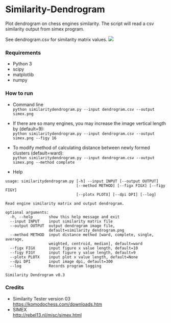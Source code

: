 # Similarity-Dendrogram
Plot dendrogram on chess engines similarity. The script will read a csv similarity output from simex program.

See dendrogram.csv for similarity matrix values.
![](https://i.imgur.com/nF1rowi.png)

### Requirements
* Python 3  
* scipy  
* matplotlib  
* numpy

### How to run
* Command line  
`python similaritydendrogram.py --input dendrogram.csv --output simex.png`  

* If there are so many engines, you may increase the image vertical length by (default=9):  
`python similaritydendrogram.py --input dendrogram.csv --output simex.png --figy 16`  

* To modify method of calculating distance between newly formed clusters (default=ward):    
`python similaritydendrogram.py --input dendrogram.csv --output simex.png --method complete`  

* Help  
```
usage: similaritydendrogram.py [-h] --input INPUT [--output OUTPUT]
                               [--method METHOD] [--figx FIGX] [--figy FIGY]
                               [--plotx PLOTX] [--dpi DPI] [--log]

Read engine similarity matrix and output dendrogram.

optional arguments:
  -h, --help       show this help message and exit
  --input INPUT    input similarity matrix file
  --output OUTPUT  output dendrogram image file,
                   default=similarity_dendrogram.png
  --method METHOD  input distance method [ward, complete, single, average,
                   weighted, centroid, median], default=ward
  --figx FIGX      input figure x value length, default=10
  --figy FIGY      input figure y value length, default=9
  --plotx PLOTX    input plot x value length, default=None
  --dpi DPI        input image dpi, default=300
  --log            Records program logging

Similarity Dendrogram v0.3
```
### Credits
* Similarity Tester version 03  
https://komodochess.com/downloads.htm
* SIMEX  
http://rebel13.nl/misc/simex.html

